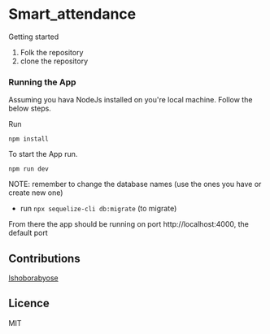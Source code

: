 # Smart_attendance 


 Getting started


1. Folk the repository
2. clone the repository


### Running the App


 Assuming you hava NodeJs installed on you're local machine. Follow the below steps.


 Run

``` npm install ```

 To start the App run.

``` npm run dev ```

NOTE: remember to change the database names (use the ones you have or create new one)

- run ``` npx sequelize-cli db:migrate ``` (to migrate)

 From there the app should be running on port http://localhost:4000, the default port


## Contributions

[Ishoborabyose](https://github.com/ishoborabyose)


## Licence

MIT

